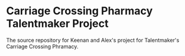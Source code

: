 # Carriage Crossing Pharmacy Talentmaker Project

The source repository for Keenan and Alex's project for Talentmaker's Carriage Crossing Phramacy.
